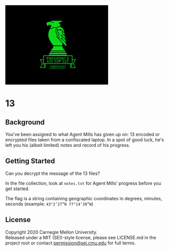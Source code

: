 <img src="../../pc1-logo.png" height="250px">

# 13


## Background
You've been assigned to what Agent Mills has given up on: 13 encoded or encrypted files taken from a confiscated laptop. In a spot of good luck, he's left you his (albeit limited) notes and record of his progress.

## Getting Started

Can you decrypt the message of the 13 files?

In the file collection, look at `notes.txt` for Agent Mills' progress before you get started.

The flag is a string containing geographic coordinates in degrees, minutes, seconds (example: `43°2’27”N 77°14’30”W`)

## License
Copyright 2020 Carnegie Mellon University.  
Released under a MIT (SEI)-style license, please see LICENSE.md in the project root or contact permission@sei.cmu.edu for full terms.
